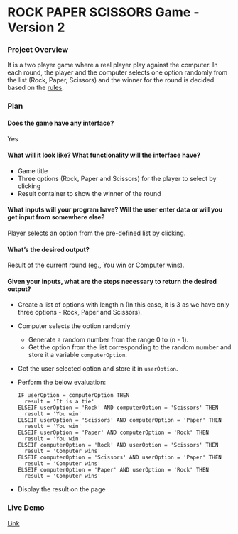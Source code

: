 # ROCK PAPER SCISSORS Game - Version 2

### Project Overview

It is a two player game where a real player play against the computer. In each round, the player and the computer selects one option randomly from the list (Rock, Paper, Scissors) and the winner for the round is decided based on the [rules](./README.md#game-rules).

### Plan

#### Does the game have any interface?

Yes

#### What will it look like? What functionality will the interface have?

- Game title
- Three options (Rock, Paper and Scissors) for the player to select by clicking
- Result container to show the winner of the round

#### What inputs will your program have? Will the user enter data or will you get input from somewhere else?

Player selects an option from the pre-defined list by clicking.

#### What’s the desired output?

Result of the current round (eg., You win or Computer wins).

#### Given your inputs, what are the steps necessary to return the desired output?

- Create a list of options with length n (In this case, it is 3 as we have only three options - Rock, Paper and Scissors).
- Computer selects the option randomly
  - Generate a random number from the range 0 to (n - 1).
  - Get the option from the list corresponding to the random number and store it a variable `computerOption`.
- Get the user selected option and store it in `userOption`.
- Perform the below evaluation:

  ```
  IF userOption = computerOption THEN
    result = 'It is a tie'
  ELSEIF userOption = 'Rock' AND computerOption = 'Scissors' THEN
    result = 'You win'
  ELSEIF userOption = 'Scissors' AND computerOption = 'Paper' THEN
    result = 'You win'
  ELSEIF userOption = 'Paper' AND computerOption = 'Rock' THEN
    result = 'You win'
  ELSEIF computerOption = 'Rock' AND userOption = 'Scissors' THEN
    result = 'Computer wins'
  ELSEIF computerOption = 'Scissors' AND userOption = 'Paper' THEN
    result = 'Computer wins'
  ELSEIF computerOption = 'Paper' AND userOption = 'Rock' THEN
    result = 'Computer wins'
  ```

- Display the result on the page

### Live Demo

[Link](https://himagiri06.github.io/rock-paper-scissors/v2.html)
